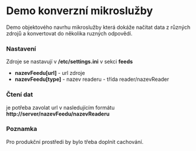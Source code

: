 # Demo konverzní mikroslužby

Demo objektového navrhu mikroslužby která dokáže načítat data z různých zdrojů
a konvertovat do několika ruzných odpovědí.

### Nastavení
Zdroje se nastavují v __/etc/settings.ini__ v sekci __feeds__
- **nazevFeedu[url]** - url zdroje
- **nazevFeedu[type]** - nazev readeru - třída reader/nazevReader

### Čtení dat
je potřeba zavolat url v nasledujícím formátu
**http://server/nazevFeedu/nazevReaderu**

### Poznamka
Pro produkční prostředi by bylo třeba doplnit cachování.